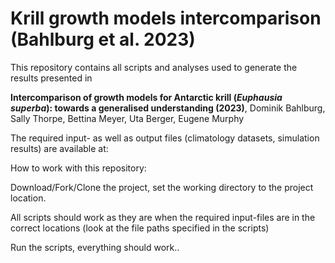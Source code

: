 # Krill growth models intercomparison (Bahlburg et al. 2023)
This repository contains all scripts and analyses used to generate the results presented in

**Intercomparison of growth models for Antarctic krill (*Euphausia superba*): towards a generalised understanding (2023)**,
Dominik Bahlburg, Sally Thorpe, Bettina Meyer, Uta Berger, Eugene Murphy

The required input- as well as output files (climatology datasets, simulation results) are available at:

How to work with this repository:

Download/Fork/Clone the project, set the working directory to the project location.

All scripts should work as they are when the required input-files are in the correct locations (look at the file paths specified in the scripts)

Run the scripts, everything should work..
